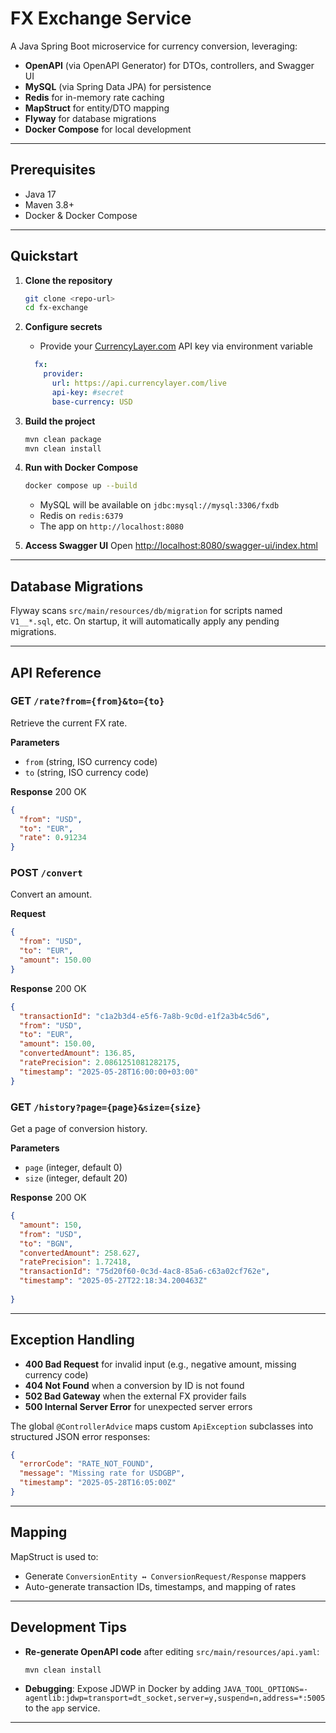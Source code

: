 # FX Exchange Service

A Java Spring Boot microservice for currency conversion, leveraging:

* **OpenAPI** (via OpenAPI Generator) for DTOs, controllers, and Swagger UI
* **MySQL** (via Spring Data JPA) for persistence
* **Redis** for in-memory rate caching
* **MapStruct** for entity/DTO mapping
* **Flyway** for database migrations
* **Docker Compose** for local development

---

## Prerequisites

* Java 17
* Maven 3.8+
* Docker & Docker Compose

---

## Quickstart

1. **Clone the repository**

   ```bash
   git clone <repo-url>
   cd fx-exchange
   ```

2. **Configure secrets**

   * Provide your [CurrencyLayer.com](https://currencylayer.com/) API key via environment variable

   ```yaml
     fx:
       provider:
         url: https://api.currencylayer.com/live
         api-key: #secret
         base-currency: USD
    ```
4. **Build the project**

    ```bash
    mvn clean package
    mvn clean install
    ```

3. **Run with Docker Compose**

   ```bash
   docker compose up --build
   ```

   * MySQL will be available on `jdbc:mysql://mysql:3306/fxdb`
   * Redis on `redis:6379`
   * The app on `http://localhost:8080`

4. **Access Swagger UI**
   Open [http://localhost:8080/swagger-ui/index.html](http://localhost:8080/swagger-ui.html)

---

## Database Migrations

Flyway scans `src/main/resources/db/migration` for scripts named `V1__*.sql`, etc. On startup, it will automatically apply any pending migrations.

---

## API Reference

### GET `/rate?from={from}&to={to}`

Retrieve the current FX rate.

**Parameters**

* `from` (string, ISO currency code)
* `to` (string, ISO currency code)

**Response** 200 OK

```json
{
  "from": "USD",
  "to": "EUR",
  "rate": 0.91234
}
```

### POST `/convert`

Convert an amount.

**Request**

```json
{
  "from": "USD",
  "to": "EUR",
  "amount": 150.00
}
```

**Response** 200 OK

```json
{
  "transactionId": "c1a2b3d4-e5f6-7a8b-9c0d-e1f2a3b4c5d6",
  "from": "USD",
  "to": "EUR",
  "amount": 150.00,
  "convertedAmount": 136.85,
  "ratePrecision": 2.0861251081282175,
  "timestamp": "2025-05-28T16:00:00+03:00"
}
```

### GET `/history?page={page}&size={size}`

Get a page of conversion history.

**Parameters**

* `page` (integer, default 0)
* `size` (integer, default 20)

**Response** 200 OK

```json
{
  "amount": 150,
  "from": "USD",
  "to": "BGN",
  "convertedAmount": 258.627,
  "ratePrecision": 1.72418,
  "transactionId": "75d20f60-0c3d-4ac8-85a6-c63a02cf762e",
  "timestamp": "2025-05-27T22:18:34.200463Z"
    
}
```

---

## Exception Handling

* **400 Bad Request** for invalid input (e.g., negative amount, missing currency code)
* **404 Not Found** when a conversion by ID is not found
* **502 Bad Gateway** when the external FX provider fails
* **500 Internal Server Error** for unexpected server errors

The global `@ControllerAdvice` maps custom `ApiException` subclasses into structured JSON error responses:

```json
{
  "errorCode": "RATE_NOT_FOUND",
  "message": "Missing rate for USDGBP",
  "timestamp": "2025-05-28T16:05:00Z"
}
```

---

## Mapping

MapStruct is used to:

* Generate `ConversionEntity ↔ ConversionRequest/Response` mappers
* Auto-generate transaction IDs, timestamps, and mapping of rates

---

## Development Tips

* **Re-generate OpenAPI code** after editing `src/main/resources/api.yaml`:

  ```bash
  mvn clean install
  ```

* **Debugging**:
  Expose JDWP in Docker by adding `JAVA_TOOL_OPTIONS=-agentlib:jdwp=transport=dt_socket,server=y,suspend=n,address=*:5005` to the `app` service.

---
